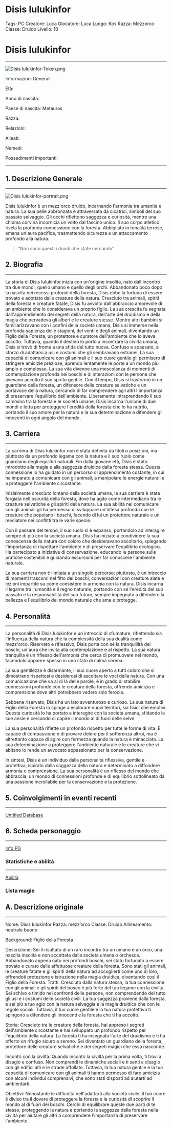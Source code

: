 # Disis Iulukinfor

Tags: PC
Creatore: Luca
Giocatore: Luca
Luogo: Kos
Razza: Mezzorco
Classe: Druido
Livello: 10

# Disis Iulukinfor

---

![Disis Iulukinfor-Token.png](Disis_Iulukinfor-Token.png)

Informazioni Generali

Età:

Anno di nascita:

Paese di nascita: Metauros

Razza:

Relazioni:

Alleati:

Nemesi:

Possedimenti importanti:

---

## 1. Descrizione Generale

---

![Disis Iulukinfor-portrait.png](Disis_Iulukinfor-portrait.png)

Disis Iulukinfor è un mezz'orco druido, incarnando l'armonia tra umanità e natura. La sua pelle abbronzata è attraversata da cicatrici, simboli del suo passato selvaggio. Gli occhi riflettono saggezza e curiosità, mentre una chioma corvina incornicia un volto dal fascino unico. Il suo corpo atletico rivela la profonda connessione con la foresta. Abbigliato in tonalità terrose, emana un'aura pacifica, trasmettendo sicurezza e un attaccamento profondo alla natura.

> “Non sono questi i druidi che state cercando”
> 

## 2. Biografia

---

La storia di Disis Iulukinfor inizia con un'origine insolita, nato dall'incontro tra due mondi, quello umano e quello degli orchi. Abbandonato poco dopo la nascita nei recessi profondi della foresta, Disis ebbe la fortuna di essere trovato e adottato dalle creature della natura. Cresciuto tra animali, spiriti della foresta e creature fatate, Disis fu avvolto dall'abbraccio amorevole di un ambiente che lo considerava un proprio figlio.
La sua crescita fu segnata dall'apprendimento dei segreti della natura, dell'arte del druidismo e della magia che pervadeva gli alberi e le creature stesse. Mentre altri bambini si familiarizzavano con i confini della società umana, Disis si immerse nella profonda sapienza delle stagioni, dei venti e degli animali, diventando un Figlio della Foresta, un protettore e curatore dell'ambiente che lo aveva accolto.
Tuttavia, quando il destino lo portò a incontrare la civiltà umana, Disis si trovò di fronte a una sfida del tutto nuova. Confuso e spaesato, si sforzò di adattarsi a usi e costumi che gli sembravano estranei. La sua capacità di comunicare con gli animali e il suo cuore gentile gli permisero di stringere amicizie preziose, aprendo lentamente le porte a un mondo più ampio e complesso.
La sua vita divenne una mescolanza di momenti di contemplazione profonda nei boschi e di interazioni con le persone che avevano accolto il suo spirito gentile. Con il tempo, Disis si trasformò in un guardiano della foresta, un difensore delle creature selvatiche e un portavoce della natura, cercando di far comprendere agli altri l'importanza di preservare l'equilibrio dell'ambiente.
Liberamente intraprendendo il suo cammino tra la foresta e le società umane, Disis incarna l'unione di due mondi e lotta per proteggere l'eredità della foresta che lo ha nutrito, portando il suo amore per la natura e la sua determinazione a difendere gli innocenti in ogni angolo del mondo.

## 3. Carriera

---

La carriera di Disis Iulukinfor non è stata definita da titoli o posizioni, ma piuttosto da un profondo legame con la natura e il suo ruolo come guardiano degli equilibri naturali. Fin dalla giovane età, Disis è stato introdotto alla magia e alla saggezza druidica dalla foresta stessa. Questa connessione lo ha guidato in un percorso di apprendimento costante, in cui ha imparato a comunicare con gli animali, a manipolare le energie naturali e a proteggere l'ambiente circostante.

Inizialmente cresciuto lontano dalla società umana, la sua carriera è stata forgiata nell'oscurità della foresta, dove ha agito come intermediario tra le creature selvatiche e gli spiriti della natura. La sua abilità nel comunicare con gli animali gli ha permesso di sviluppare un'intesa profonda con le creature che popolano i boschi, facendo di lui un protettore naturale e un mediatore nei conflitti tra le varie specie.

Con il passare del tempo, il suo ruolo si è espanso, portandolo ad interagire sempre di più con la società umana. Disis ha iniziato a condividere la sua conoscenza della natura con coloro che desideravano ascoltarlo, spiegando l'importanza di rispettare l'ambiente e di preservare l'equilibrio ecologico. Ha partecipato a iniziative di conservazione, educando le persone sulle pratiche sostenibili e guidando escursioni per far conoscere l'ambiente naturale.

La sua carriera non è limitata a un singolo percorso; piuttosto, è un intreccio di momenti trascorsi nel fitto dei boschi, conversazioni con creature alate e lezioni impartite su come coesistere in armonia con la natura. Disis incarna il legame tra l'umanità e il regno naturale, portando con sé l'eredità del suo passato e la responsabilità del suo futuro, sempre impegnato a difendere la bellezza e l'equilibrio del mondo naturale che ama e protegge.

## 4. Personalità

---

La personalità di Disis Iulukinfor è un intreccio di sfumature, riflettendo sia l'influenza della natura che la complessità della sua dualità come mezz'orco. Riservato e riflessivo, Disis porta con sé la tranquillità dei boschi, un'aura che invita alla contemplazione e al rispetto. La sua natura tranquilla è un riflesso dell'armonia che cerca di promuovere nel mondo, facendolo apparire spesso in uno stato di calma serena.

La sua gentilezza è disarmante, il suo cuore aperto a tutti coloro che si dimostrano rispettosi e desiderosi di ascoltare le voci della natura. Con una comunicazione che va al di là delle parole, è in grado di stabilire connessioni profonde con le creature della foresta, offrendo amicizia e comprensione dove altri potrebbero vedere solo ferocia.

Sebbene riservato, Disis ha un lato avventuroso e curioso. La sua natura di Figlio della Foresta lo spinge a esplorare nuovi territori, sia fisici che emotivi. Questa curiosità lo ha portato a interagire con la società umana, sfidando le sue ansie e cercando di capire il mondo al di fuori delle selve.

La sua personalità riflette un profondo rispetto per tutte le forme di vita. È capace di compassione e di provare dolore per il sofferenza altrui, ma è altrettanto capace di agire con fermezza quando la natura è minacciata. La sua determinazione a proteggere l'ambiente naturale e le creature che vi abitano lo rende un avvocato appassionato per la conservazione.

In sintesi, Disis è un individuo dalla personalità riflessiva, gentile e protettiva, ispirato dalla saggezza della natura e determinato a diffondere armonia e comprensione. La sua personalità è un riflesso del mondo che abbraccia, un mondo di connessioni profonde e di equilibrio sottolineato da una passione incrollabile per la conservazione e la protezione.

## 5. Coinvolgimenti in eventi recenti

---

[Untitled Database](Untitled%20Database%20a9ed8c4986d8400eaf38741b0d8bebc2.csv)

## 6. Scheda personaggio

---

[Info PG](Info%20PG%209e80d78eef0a421386b74e68cc395005.csv)

### Statistiche e abilità

---

[Abilità](Abilita%CC%80%202419083f5ad842df8e9e10b59a312f2e.csv)

### Lista magie

## A. Descrizione originale

---

Nome: Disis Iulukinfor
Razza: mezz’orco
Classe: Druido
Allineamento: neutrale buono

Background: Figlio della Foresta

Descrizione: Sei il risultato di un raro incontro tra un umano e un orco, una nascita insolita e non accettata dalla società umana o orchesca. Abbandonato appena nato nei profondi boschi, sei stato fortunato a essere trovato e curato dalle affettuose creature della foresta. Sono stati gli animali, le creature fatate e gli spiriti della natura ad accoglierti come uno di loro, offrendoti protezione e istruzione nella magia druidica, diventando così il Figlio della Foresta.
Tratti: Cresciuto dalla natura stessa, la tua connessione con gli animali e gli spiriti del bosco è più forte del tuo legame con la civiltà. Sei schivo e timido nei confronti delle persone, non comprendendo del tutto gli usi e i costumi delle società civili. La tua saggezza proviene dalla foresta, e sei più a tuo agio con la natura selvaggia e la magia druidica che con le regole sociali. Tuttavia, il tuo cuore gentile e la tua natura protettiva ti spingono a difendere gli innocenti e la foresta che ti ha accolto.

Storia: Cresciuto tra le creature della foresta, hai appreso i segreti dell'ambiente circostante e hai sviluppato un profondo rispetto per l'equilibrio della natura. La foresta ti ha insegnato l'arte del druidismo e ti ha offerto un rifugio sicuro e sereno. Sei diventato un guardiano della foresta, protettore delle creature selvatiche e dei segreti magici che essa nasconde.

Incontri con la civiltà: Quando incontri la civiltà per la prima volta, ti trovi a disagio e confuso. Non comprendi le dinamiche sociali e ti senti a disagio con gli edifici alti e le strade affollate. Tuttavia, la tua natura gentile e la tua capacità di comunicare con gli animali ti hanno permesso di fare amicizia con alcuni individui comprensivi, che sono stati disposti ad aiutarti ad ambientarti.

Obiettivi: Nonostante le difficoltà nell'adattarti alla società civile, il tuo cuore è diviso tra il dovere di proteggere la foresta e la curiosità di scoprire il mondo al di fuori dei boschi. Cerchi di equilibrare queste due parti di te stesso, proteggendo la natura e portando la saggezza della foresta nella civiltà per aiutare gli altri a comprendere l'importanza di preservare l'ambiente.
